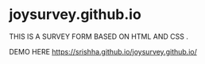 # joysurvey.github.io
THIS IS A SURVEY FORM BASED ON HTML AND CSS .

DEMO HERE  https://srishha.github.io/joysurvey.github.io/
